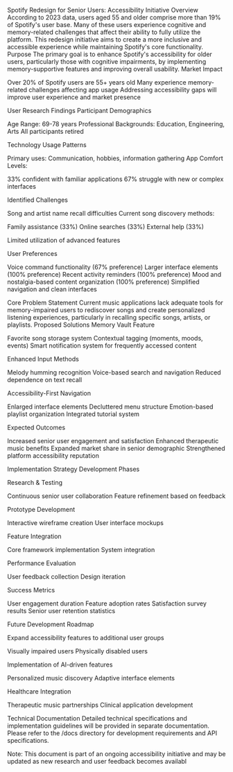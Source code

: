 Spotify Redesign for Senior Users: Accessibility Initiative
Overview
According to 2023 data, users aged 55 and older comprise more than 19% of Spotify's user base. Many of these users experience cognitive and memory-related challenges that affect their ability to fully utilize the platform. This redesign initiative aims to create a more inclusive and accessible experience while maintaining Spotify's core functionality.
Purpose
The primary goal is to enhance Spotify's accessibility for older users, particularly those with cognitive impairments, by implementing memory-supportive features and improving overall usability.
Market Impact

Over 20% of Spotify users are 55+ years old
Many experience memory-related challenges affecting app usage
Addressing accessibility gaps will improve user experience and market presence

User Research Findings
Participant Demographics

Age Range: 69-78 years
Professional Backgrounds: Education, Engineering, Arts
All participants retired

Technology Usage Patterns

Primary uses: Communication, hobbies, information gathering
App Comfort Levels:

33% confident with familiar applications
67% struggle with new or complex interfaces



Identified Challenges

Song and artist name recall difficulties
Current song discovery methods:

Family assistance (33%)
Online searches (33%)
External help (33%)


Limited utilization of advanced features

User Preferences

Voice command functionality (67% preference)
Larger interface elements (100% preference)
Recent activity reminders (100% preference)
Mood and nostalgia-based content organization (100% preference)
Simplified navigation and clean interfaces

Core Problem Statement
Current music applications lack adequate tools for memory-impaired users to rediscover songs and create personalized listening experiences, particularly in recalling specific songs, artists, or playlists.
Proposed Solutions
Memory Vault Feature

Favorite song storage system
Contextual tagging (moments, moods, events)
Smart notification system for frequently accessed content

Enhanced Input Methods

Melody humming recognition
Voice-based search and navigation
Reduced dependence on text recall

Accessibility-First Navigation

Enlarged interface elements
Decluttered menu structure
Emotion-based playlist organization
Integrated tutorial system

Expected Outcomes

Increased senior user engagement and satisfaction
Enhanced therapeutic music benefits
Expanded market share in senior demographic
Strengthened platform accessibility reputation

Implementation Strategy
Development Phases

Research & Testing

Continuous senior user collaboration
Feature refinement based on feedback


Prototype Development

Interactive wireframe creation
User interface mockups


Feature Integration

Core framework implementation
System integration


Performance Evaluation

User feedback collection
Design iteration



Success Metrics

User engagement duration
Feature adoption rates
Satisfaction survey results
Senior user retention statistics

Future Development Roadmap

Expand accessibility features to additional user groups

Visually impaired users
Physically disabled users


Implementation of AI-driven features

Personalized music discovery
Adaptive interface elements


Healthcare Integration

Therapeutic music partnerships
Clinical application development



Technical Documentation
Detailed technical specifications and implementation guidelines will be provided in separate documentation. Please refer to the /docs directory for development requirements and API specifications.

Note: This document is part of an ongoing accessibility initiative and may be updated as new research and user feedback becomes availabl
